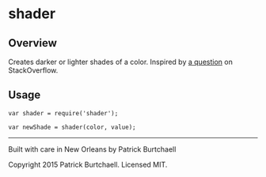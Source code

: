 # shader

## Overview

Creates darker or lighter shades of a color. Inspired by [a question]() on StackOverflow.

## Usage

```
var shader = require('shader');

var newShade = shader(color, value);
```

---
Built with care in New Orleans by Patrick Burtchaell

Copyright 2015 Patrick Burtchaell. Licensed MIT.

